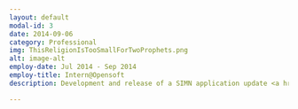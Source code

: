 ```yaml
---
layout: default
modal-id: 3
date: 2014-09-06
category: Professional
img: ThisReligionIsTooSmallForTwoProphets.png
alt: image-alt
employ-date: Jul 2014 - Sep 2014
employ-title: Intern@Opensoft
description: Development and release of a SIMN application update <a href="http://www.opensoft.pt/simn/" target ="_blank">http://www.opensoft.pt/simn/</a>.<br>Integration of a new SIMN module and upgrade of internal tools.

---
```

